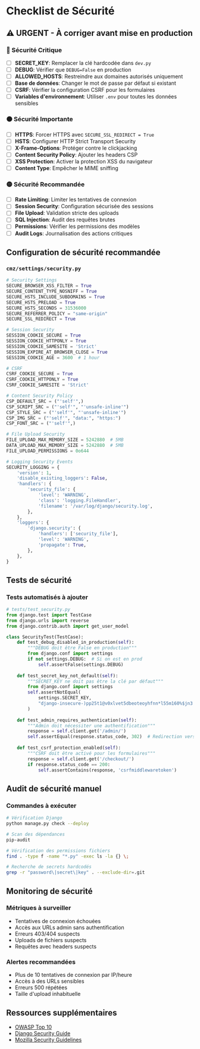 # Checklist de Sécurité

## ⚠️ URGENT - À corriger avant mise en production

### 🔴 Sécurité Critique

- [ ] **SECRET_KEY**: Remplacer la clé hardcodée dans `dev.py`
- [ ] **DEBUG**: Vérifier que `DEBUG=False` en production
- [ ] **ALLOWED_HOSTS**: Restreindre aux domaines autorisés uniquement
- [ ] **Base de données**: Changer le mot de passe par défaut si existant
- [ ] **CSRF**: Vérifier la configuration CSRF pour les formulaires
- [ ] **Variables d'environnement**: Utiliser `.env` pour toutes les données sensibles

### 🟠 Sécurité Importante

- [ ] **HTTPS**: Forcer HTTPS avec `SECURE_SSL_REDIRECT = True`
- [ ] **HSTS**: Configurer HTTP Strict Transport Security
- [ ] **X-Frame-Options**: Protéger contre le clickjacking
- [ ] **Content Security Policy**: Ajouter les headers CSP
- [ ] **XSS Protection**: Activer la protection XSS du navigateur
- [ ] **Content Type**: Empêcher le MIME sniffing

### 🟡 Sécurité Recommandée

- [ ] **Rate Limiting**: Limiter les tentatives de connexion
- [ ] **Session Security**: Configuration sécurisée des sessions
- [ ] **File Upload**: Validation stricte des uploads
- [ ] **SQL Injection**: Audit des requêtes brutes
- [ ] **Permissions**: Vérifier les permissions des modèles
- [ ] **Audit Logs**: Journalisation des actions critiques

## Configuration de sécurité recommandée

### `cmz/settings/security.py`
```python
# Security Settings
SECURE_BROWSER_XSS_FILTER = True
SECURE_CONTENT_TYPE_NOSNIFF = True
SECURE_HSTS_INCLUDE_SUBDOMAINS = True
SECURE_HSTS_PRELOAD = True
SECURE_HSTS_SECONDS = 31536000
SECURE_REFERRER_POLICY = "same-origin"
SECURE_SSL_REDIRECT = True

# Session Security
SESSION_COOKIE_SECURE = True
SESSION_COOKIE_HTTPONLY = True
SESSION_COOKIE_SAMESITE = 'Strict'
SESSION_EXPIRE_AT_BROWSER_CLOSE = True
SESSION_COOKIE_AGE = 3600  # 1 hour

# CSRF
CSRF_COOKIE_SECURE = True
CSRF_COOKIE_HTTPONLY = True
CSRF_COOKIE_SAMESITE = 'Strict'

# Content Security Policy
CSP_DEFAULT_SRC = ("'self'",)
CSP_SCRIPT_SRC = ("'self'", "'unsafe-inline'")
CSP_STYLE_SRC = ("'self'", "'unsafe-inline'")
CSP_IMG_SRC = ("'self'", "data:", "https:")
CSP_FONT_SRC = ("'self'",)

# File Upload Security
FILE_UPLOAD_MAX_MEMORY_SIZE = 5242880  # 5MB
DATA_UPLOAD_MAX_MEMORY_SIZE = 5242880  # 5MB
FILE_UPLOAD_PERMISSIONS = 0o644

# Logging Security Events
SECURITY_LOGGING = {
    'version': 1,
    'disable_existing_loggers': False,
    'handlers': {
        'security_file': {
            'level': 'WARNING',
            'class': 'logging.FileHandler',
            'filename': '/var/log/django/security.log',
        },
    },
    'loggers': {
        'django.security': {
            'handlers': ['security_file'],
            'level': 'WARNING',
            'propagate': True,
        },
    },
}
```

## Tests de sécurité

### Tests automatisés à ajouter
```python
# tests/test_security.py
from django.test import TestCase
from django.urls import reverse
from django.contrib.auth import get_user_model

class SecurityTest(TestCase):
    def test_debug_disabled_in_production(self):
        """DEBUG doit être False en production"""
        from django.conf import settings
        if not settings.DEBUG:  # Si on est en prod
            self.assertFalse(settings.DEBUG)
    
    def test_secret_key_not_default(self):
        """SECRET_KEY ne doit pas être la clé par défaut"""
        from django.conf import settings
        self.assertNotEqual(
            settings.SECRET_KEY,
            "django-insecure-)pp25t1@v0xlvet5dbeoteoyhfnn*l55m160%$jn3!n40s+e2@"
        )
    
    def test_admin_requires_authentication(self):
        """Admin doit nécessiter une authentification"""
        response = self.client.get('/admin/')
        self.assertEqual(response.status_code, 302)  # Redirection vers login
    
    def test_csrf_protection_enabled(self):
        """CSRF doit être activé pour les formulaires"""
        response = self.client.get('/checkout/')
        if response.status_code == 200:
            self.assertContains(response, 'csrfmiddlewaretoken')
```

## Audit de sécurité manuel

### Commandes à exécuter
```bash
# Vérification Django
python manage.py check --deploy

# Scan des dépendances
pip-audit

# Vérification des permissions fichiers
find . -type f -name "*.py" -exec ls -la {} \;

# Recherche de secrets hardcodés
grep -r "password\|secret\|key" . --exclude-dir=.git
```

## Monitoring de sécurité

### Métriques à surveiller
- Tentatives de connexion échouées
- Accès aux URLs admin sans authentification
- Erreurs 403/404 suspects
- Uploads de fichiers suspects
- Requêtes avec headers suspects

### Alertes recommandées
- Plus de 10 tentatives de connexion par IP/heure
- Accès à des URLs sensibles
- Erreurs 500 répétées
- Taille d'upload inhabituelle

## Ressources supplémentaires

- [OWASP Top 10](https://owasp.org/www-project-top-ten/)
- [Django Security Guide](https://docs.djangoproject.com/en/stable/topics/security/)
- [Mozilla Security Guidelines](https://wiki.mozilla.org/Security/Guidelines/Web_Security)